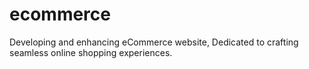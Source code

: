 # ecommerce
Developing and enhancing eCommerce website, Dedicated to crafting seamless online shopping experiences. 
